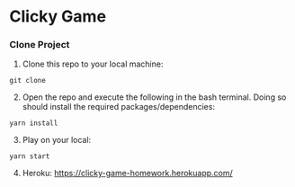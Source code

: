 # Clicky Game

### Clone Project
1. Clone this repo to your local machine:
```
git clone 
```
2. Open the repo and execute the following in the bash terminal. Doing so should install the required packages/dependencies:
```
yarn install
```

3. Play on your local:
```
yarn start
```
4. Heroku:
https://clicky-game-homework.herokuapp.com/
```

